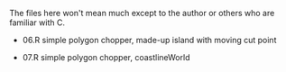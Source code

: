 The files here won't mean much except to the author or others who are familiar
with C.

* 06.R simple polygon chopper, made-up island with moving cut point

* 07.R simple polygon chopper, coastlineWorld
